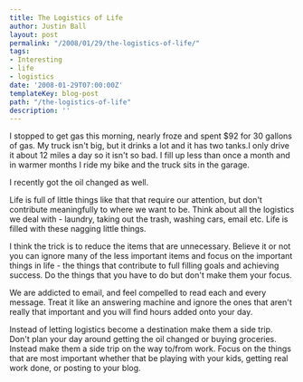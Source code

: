 ```yaml
---
title: The Logistics of Life
author: Justin Ball
layout: post
permalink: "/2008/01/29/the-logistics-of-life/"
tags:
- Interesting
- life
- logistics
date: '2008-01-29T07:00:00Z'
templateKey: blog-post
path: "/the-logistics-of-life"
description: ''
---
```


I stopped to get gas this morning, nearly froze and spent $92 for 30 gallons of gas. My truck isn't big, but it drinks a lot and it has two tanks.I only drive it about 12 miles a day so it isn't so bad. I fill up less than once a month and in warmer months I ride my bike and the truck sits in the garage.

I recently got the oil changed as well.

Life is full of little things like that that require our attention, but don't contribute meaningfully to where we want to be. Think about all the logistics we deal with - laundry, taking out the trash, washing cars, email etc. Life is filled with these nagging little things.

I think the trick is to reduce the items that are unnecessary. Believe it or not you can ignore many of the less important items and focus on the important things in life - the things that contribute to full filling goals and achieving success. Do the things that you have to do but don't make them your focus.

We are addicted to email, and feel compelled to read each and every message. Treat it like an answering machine and ignore the ones that aren't really that important and you will find hours added onto your day.

Instead of letting logistics become a destination make them a side trip. Don't plan your day around getting the oil changed or buying groceries. Instead make them a side trip on the way to/from work. Focus on the things that are most important whether that be playing with your kids, getting real work done, or posting to your blog.
